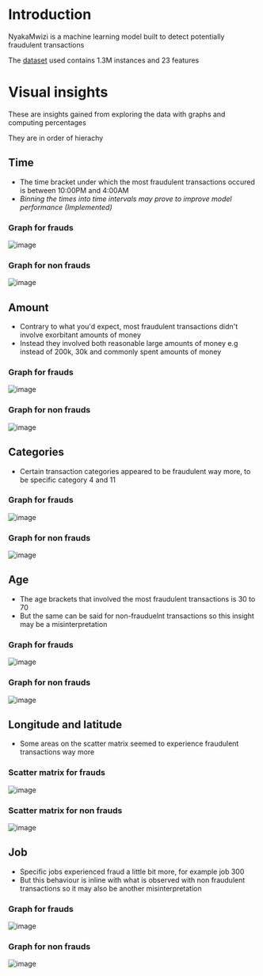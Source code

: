# Introduction
NyakaMwizi is a machine learning model built to detect potentially fraudulent transactions

The [dataset](https://www.kaggle.com/datasets/kartik2112/fraud-detection) used contains 1.3M instances and 23 features

# Visual insights
These are insights gained from exploring the data with graphs and computing percentages

They are in order of hierachy

## Time
- The time bracket under which the most fraudulent transactions occured is between 10:00PM and 4:00AM 
- *Binning the times into time intervals may prove to improve model performance (Implemented)*
### Graph for frauds
![image](https://github.com/SenZmaKi/NyakaMwizi/assets/90490506/1d198a07-ccdd-4138-a6aa-726a6a1d6da3)
### Graph for non frauds
![image](https://github.com/SenZmaKi/NyakaMwizi/assets/90490506/148ff0dc-f4ea-4294-a99e-bec7eade7585)


## Amount 
- Contrary to what you'd expect, most fraudulent transactions didn't involve exorbitant amounts of money
- Instead they involved both reasonable large amounts of money e.g instead of 200k, 30k and commonly spent amounts of money 
 ### Graph for frauds
![image](https://github.com/SenZmaKi/NyakaMwizi/assets/90490506/a37111ac-d221-4bf9-863c-2acbe7e28129)
 ### Graph for non frauds
![image](https://github.com/SenZmaKi/NyakaMwizi/assets/90490506/06ff7e9d-20da-4669-9b01-d9ce122e5db7)

## Categories
- Certain transaction categories appeared to be fraudulent way more, to be specific category 4 and 11
### Graph for frauds
![image](https://github.com/SenZmaKi/NyakaMwizi/assets/90490506/7decc256-912e-4e6d-9c13-3787fd9d3ae5)
### Graph for non frauds
![image](https://github.com/SenZmaKi/NyakaMwizi/assets/90490506/97f56110-c157-4768-8b0d-6e728924fb11)


## Age 
- The age brackets that involved the most fraudulent transactions is 30 to 70
- But the same can be said for non-frauduelnt transactions so this insight may be a misinterpretation
### Graph for frauds
![image](https://github.com/SenZmaKi/NyakaMwizi/assets/90490506/9a9d3ca1-d409-4ca1-82d5-6de3931e8c0a)
### Graph for non frauds
![image](https://github.com/SenZmaKi/NyakaMwizi/assets/90490506/a98dcfa1-73c8-426a-9f86-a082dd250029)


## Longitude and latitude
- Some areas on the scatter matrix seemed to experience fraudulent transactions way more
### Scatter matrix for frauds
![image](https://github.com/SenZmaKi/NyakaMwizi/assets/90490506/28441a92-6faa-4f24-a8f6-d031d134912f)
### Scatter matrix for non frauds
![image](https://github.com/SenZmaKi/NyakaMwizi/assets/90490506/30d97fa0-6b3f-41da-9e60-29fb40dd031c)


## Job 
- Specific jobs experienced fraud a little bit more, for example job 300
- But this behaviour is inline with what is observed with non fraudulent transactions so it may also be another misinterpretation
### Graph for frauds
![image](https://github.com/SenZmaKi/NyakaMwizi/assets/90490506/548952af-74da-44f0-ad4e-8b757d1bf021)
### Graph for non frauds
![image](https://github.com/SenZmaKi/NyakaMwizi/assets/90490506/94f1c0e4-ea95-4882-adf7-fda46686b0b6)
